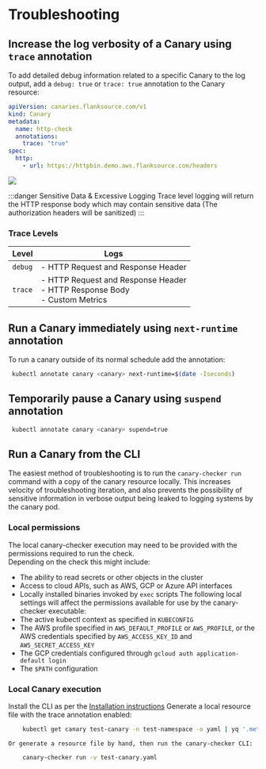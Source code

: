 # Troubleshooting

## Increase the log verbosity of a Canary using `trace` annotation

  To add detailed debug information related to a specific Canary to the log output, add a `debug: true` or `trace: true` annotation to the Canary resource:

  ```yaml trace.yaml
  apiVersion: canaries.flanksource.com/v1
  kind: Canary
  metadata:
    name: http-check
    annotations:
      trace: "true"
  spec:
    http:
      - url: https://httpbin.demo.aws.flanksource.com/headers
  ```

  ![](/img/trace-screenshot.png)

  :::danger Sensitive Data & Excessive Logging
  Trace level logging will return the HTTP response body which may contain sensitive data (The authorization headers will be sanitized)
  :::

### Trace Levels

| Level   | Logs                                                         |
| ------- | ------------------------------------------------------------ |
| `debug` | - HTTP Request and Response Header                           |
| `trace` | - HTTP Request and Response Header <br/>- HTTP Response Body <br />- Custom Metrics |


## Run a Canary immediately using `next-runtime` annotation

To run a canary outside of its normal schedule add the annotation:

```bash
 kubectl annotate canary <canary> next-runtime=$(date -Iseconds)
 ```

## Temporarily pause a Canary using `suspend` annotation

```bash
 kubectl annotate canary <canary> supend=true
 ```

## Run a Canary from the CLI

   The easiest method of troubleshooting is to run the `canary-checker run` command with a copy of the canary resource locally.  This increases velocity of troubleshooting iteration, and also prevents the possibility of sensitive information in verbose output being leaked to logging systems by the canary pod.

### Local permissions

   The local canary-checker execution may need to be provided with the permissions required to run the check.  
   Depending on the check this might include:
   - The ability to read secrets or other objects in the cluster
   - Access to cloud APIs, such as AWS, GCP or Azure API interfaces
   - Locally installed binaries invoked by `exec` scripts
   The following local settings will affect the permissions available for use by the canary-checker executable:
   - The active kubectl context as specified in `KUBECONFIG`
   - The AWS profile specified in `AWS_DEFAULT_PROFILE` or `AWS_PROFILE`, or the AWS credentials specified by `AWS_ACCESS_KEY_ID` and `AWS_SECRET_ACCESS_KEY`
   - The GCP credentials configured through `gcloud auth application-default login`
   - The `$PATH` configuration

### Local Canary execution

   Install the CLI as per the [Installation instructions](../../cli/)
   Generate a local resource file with the trace annotation enabled:

```bash
    kubectl get canary test-canary -n test-namespace -o yaml | yq '.metadata.annotations.trace = "true"' > test-canary.yaml
```

    Or generate a resource file by hand, then run the canary-checker CLI:

```bash
    canary-checker run -v test-canary.yaml
```
